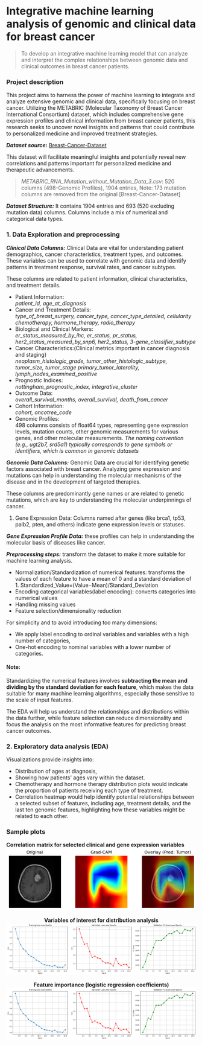 # Integrative machine learning analysis of genomic and clinical data for breast cancer

> To develop an integrative machine learning model that can analyze and interpret the complex relationships between genomic data and clinical outcomes in breast cancer patients.

### Project description
This project aims to harness the power of machine learning to integrate and analyze extensive genomic and clinical data, specifically focusing on breast cancer. Utilizing the METABRIC (Molecular Taxonomy of Breast Cancer International Consortium) dataset, which includes comprehensive gene expression profiles and clinical information from breast cancer patients, this research seeks to uncover novel insights and patterns that could contribute to personalized medicine and improved treatment strategies.

***Dataset source:***  [Breast-Cancer-Dataset](https://www.kaggle.com/datasets/raghadalharbi/breast-cancer-gene-expression-profiles-metabric/data)

This dataset will facilitate meaningful insights and potentially reveal new correlations and patterns important for personalized medicine and therapeutic advancements.

> *METABRIC_RNA_Mutation_without_Mutation_Data_3.csv*: 520 columns (498-Genomic Profiles), 1904 entries, 
> Note: 173 mutation columns are removed from the original [Breast-Cancer-Dataset]

***Dataset Structure:*** It contains 1904 entries and 693 (520 excluding mutation data) columns. Columns include a mix of numerical and categorical data types.

### 1. Data Exploration and preprocessing

***Clinical Data Columns:***
Clinical Data are vital for understanding patient demographics, cancer characteristics, treatment types, and outcomes. These variables can be used to correlate with genomic data and identify patterns in treatment response, survival rates, and cancer subtypes.

These columns are related to patient information, clinical characteristics, and treatment details.

- Patient Information: <br> 
    *patient_id, age_at_diagnosis*
- Cancer and Treatment Details: <br> 
    *type_of_breast_surgery, cancer_type, cancer_type_detailed, cellularity chemotherapy, hormone_therapy, radio_therapy*
- Biological and Clinical Markers: <br> 
    *er_status_measured_by_ihc, er_status, pr_status, her2_status_measured_by_snp6, her2_status, 3-gene_classifier_subtype*
- Cancer Characteristics:(Clinical metrics important in cancer diagnosis and staging) <br> 
    *neoplasm_histologic_grade, tumor_other_histologic_subtype, tumor_size, tumor_stage primary_tumor_laterality, lymph_nodes_examined_positive*
- Prognostic Indices: <br> 
    *nottingham_prognostic_index, integrative_cluster*
- Outcome Data: <br> 
    *overall_survival_months, overall_survival, death_from_cancer*
- Cohort Information: <br> 
    *cohort, oncotree_code*
- Genomic Profiles: <br> 
    498 columns consists of float64 types, representing gene expression levels, mutation counts, other genomic measurements for various genes, and other molecular measurements.
    *The naming convention (e.g., ugt2b7, srd5a1) typically corresponds to gene symbols or identifiers, which is common in genomic datasets*

***Genomic Data Columns:***
Genomic Data are crucial for identifying genetic factors associated with breast cancer. Analyzing gene expression and mutations can help in understanding the molecular mechanisms of the disease and in the development of targeted therapies.

These columns are predominantly gene names or are related to genetic mutations, which are key to understanding the molecular underpinnings of cancer.

1. Gene Expression Data: Columns named after genes (like brca1, tp53, palb2, pten, and others) indicate gene expression levels or statuses.


***Gene Expression Profile Data:*** these profiles can help in understanding the molecular basis of diseases like cancer.

***Preprocessing steps:*** transform the dataset to make it more suitable for machine learning analysis. 
- Normalization/Standardization of numerical features: transforms the values of each feature to have a mean of 0 and a standard deviation of 1. Standardized_Value=(Value−Mean)/Standard_Deviation
- Encoding categorical variables(label encoding): converts categories into numerical values
- Handling missing values
- Feature selection/dimensionality reduction


For simplicity and to avoid introducing too many dimensions:
- We apply label encoding to ordinal variables and variables with a high number of categories,
- One-hot encoding to nominal variables with a lower number of categories.

#### Note: 
Standardizing the numerical features involves **subtracting the mean and dividing by the standard deviation for each feature**, which makes the data suitable for many machine learning algorithms, especially those sensitive to the scale of input features.

The EDA will help us understand the relationships and distributions within the data further, while feature selection can reduce dimensionality and focus the analysis on the most informative features for predicting breast cancer outcomes.

### 2. Exploratory data analysis (EDA) 
Visualizations provide insights into:
- Distribution of ages at diagnosis, 
- Showing how patients' ages vary within the dataset. 
- Chemotherapy and hormone therapy distribution plots would indicate the proportion of patients receiving each type of treatment.
- Correlation heatmap would help identify potential relationships between a selected subset of features, including age, treatment details, and the last ten genomic features, highlighting how these variables might be related to each other.

### Sample plots

<p align="left"> <b> Correlation matrix for selected clinical and gene expression variables </b>
  <img src="https://github.com/GirmaSis/brain-tumor-mri-CNN-Grad-CAM/blob/main/plots/gradcam_sample_1.png" /> </p>
<p align="center">  <b> Variables of interest for distribution analysis </b>
  <img src="https://github.com/GirmaSis/brain-tumor-mri-CNN-Grad-CAM/blob/main/plots/training_metrics.png" />
</p>
<p align="center">  <b> Feature importance (logistic regression coefficients) </b>
  <img src="https://github.com/GirmaSis/brain-tumor-mri-CNN-Grad-CAM/blob/main/plots/training_metrics.png" />
</p>